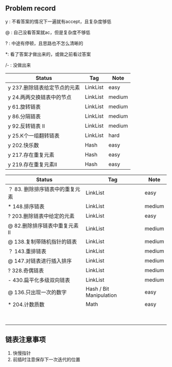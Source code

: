 ## Problem record

y : 不看答案的情况下一遍就有accept，且复杂度够低

@ : 自己没看答案就ac，但是复杂度不够低

? : 中途有停顿，且思路也不怎么清晰的

*: 看了答案才做出来的，或做之前看过答案

/- : 没做出来

| Status                       | Tag      | Note   |
| ---------------------------- | -------- | ------ |
| y 237.删除链表给定节点的元素 | LinkList | easy   |
| y 24.两两交换链表中的节点    | LinkList | medium |
| y 61.旋转链表                | LinkList | medium |
| y 86.分隔链表                | LinkList | medium |
| y 92.反转链表 II             | LinkList | medium |
| y 25.K个一组翻转链表         | LinkList | hard   |
| y 202.快乐数                 | Hash     | easy   |
| y 217.存在重复元素           | Hash     | easy   |
| y 219.存在重复元素II         | Hash     | easy   |

| Status                          | Tag                     | Note   |
| ------------------------------- | ----------------------- | ------ |
| ？ 83. 删除排序链表中的重复元素 | LinkList                | easy   |
| *  148.排序链表                 | LinkList                | medium |
| ?  203.删除链表中给定的元素     | LinkList                | easy   |
| @ 82.删除排序链表中重复元素II   | LinkList                | medium |
| @ 138.复制带随机指针的链表      | LinkList                | medium |
| ？ 143.重排链表                 | LinkList                | medium |
| @ 147.对链表进行插入排序        | LinkList                | medium |
| ?  328.奇偶链表                 | LinkList                | medium |
| - 430.扁平化多级双向链表        | LinkList                | medium |
| @ 136.只出现一次的数字          | Hash / Bit Manipulation | easy   |
| * 204.计数质数                  | Math                    | easy   |
|                                 |                         |        |
|                                 |                         |        |
|                                 |                         |        |
|                                 |                         |        |
|                                 |                         |        |
|                                 |                         |        |
|                                 |                         |        |
|                                 |                         |        |

## 链表注意事项

1. 快慢指针
2. 前插时注意保存下一次迭代的位置